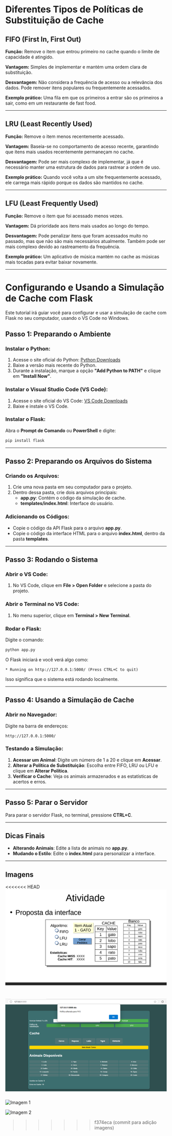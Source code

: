 # Diferentes Tipos de Políticas de Substituição de Cache

## FIFO (First In, First Out)
**Função:** Remove o item que entrou primeiro no cache quando o limite de capacidade é atingido.

**Vantagem:** Simples de implementar e mantém uma ordem clara de substituição.

**Desvantagem:** Não considera a frequência de acesso ou a relevância dos dados. Pode remover itens populares ou frequentemente acessados.

**Exemplo prático:** Uma fila em que os primeiros a entrar são os primeiros a sair, como em um restaurante de fast food.

---

## LRU (Least Recently Used)
**Função:** Remove o item menos recentemente acessado.

**Vantagem:** Baseia-se no comportamento de acesso recente, garantindo que itens mais usados recentemente permaneçam no cache.

**Desvantagem:** Pode ser mais complexo de implementar, já que é necessário manter uma estrutura de dados para rastrear a ordem de uso.

**Exemplo prático:** Quando você volta a um site frequentemente acessado, ele carrega mais rápido porque os dados são mantidos no cache.

---

## LFU (Least Frequently Used)
**Função:** Remove o item que foi acessado menos vezes.

**Vantagem:** Dá prioridade aos itens mais usados ao longo do tempo.

**Desvantagem:** Pode penalizar itens que foram acessados muito no passado, mas que não são mais necessários atualmente. Também pode ser mais complexo devido ao rastreamento da frequência.

**Exemplo prático:** Um aplicativo de música mantém no cache as músicas mais tocadas para evitar baixar novamente.

---

# Configurando e Usando a Simulação de Cache com Flask

Este tutorial irá guiar você para configurar e usar a simulação de cache com Flask no seu computador, usando o VS Code no Windows.

## Passo 1: Preparando o Ambiente

### Instalar o Python:
1. Acesse o site oficial do Python: [Python Downloads](https://www.python.org/downloads/)
2. Baixe a versão mais recente do Python.
3. Durante a instalação, marque a opção **"Add Python to PATH"** e clique em **"Install Now"**.

### Instalar o Visual Studio Code (VS Code):
1. Acesse o site oficial do VS Code: [VS Code Downloads](https://code.visualstudio.com/Download)
2. Baixe e instale o VS Code.

### Instalar o Flask:
Abra o **Prompt de Comando** ou **PowerShell** e digite:
```sh
pip install flask
```

---

## Passo 2: Preparando os Arquivos do Sistema

### Criando os Arquivos:
1. Crie uma nova pasta em seu computador para o projeto.
2. Dentro dessa pasta, crie dois arquivos principais:
   - **app.py**: Contém o código da simulação de cache.
   - **templates/index.html**: Interface do usuário.

### Adicionando os Códigos:
- Copie o código da API Flask para o arquivo **app.py**.
- Copie o código da interface HTML para o arquivo **index.html**, dentro da pasta **templates**.

---

## Passo 3: Rodando o Sistema

### Abrir o VS Code:
1. No VS Code, clique em **File > Open Folder** e selecione a pasta do projeto.

### Abrir o Terminal no VS Code:
1. No menu superior, clique em **Terminal > New Terminal**.

### Rodar o Flask:
Digite o comando:
```sh
python app.py
```

O Flask iniciará e você verá algo como:
```
* Running on http://127.0.0.1:5000/ (Press CTRL+C to quit)
```
Isso significa que o sistema está rodando localmente.

---

## Passo 4: Usando a Simulação de Cache

### Abrir no Navegador:
Digite na barra de endereços:
```
http://127.0.0.1:5000/
```

### Testando a Simulação:
1. **Acessar um Animal**: Digite um número de 1 a 20 e clique em **Acessar**.
2. **Alterar a Política de Substituição**: Escolha entre FIFO, LRU ou LFU e clique em **Alterar Política**.
3. **Verificar o Cache**: Veja os animais armazenados e as estatísticas de acertos e erros.

---

## Passo 5: Parar o Servidor
Para parar o servidor Flask, no terminal, pressione **CTRL+C**.

---

## Dicas Finais
- **Alterando Animais**: Edite a lista de animais no **app.py**.
- **Mudando o Estilo**: Edite o **index.html** para personalizar a interface.

---

## Imagens

<<<<<<< HEAD
![Imagem 1](imagem01.png)

![Imagem 2](imagem02.png)
=======
![Imagem 1](imagen01.png)

![Imagem 2](imagen2.png)

>>>>>>> f374eca (commit para adição imagens)

